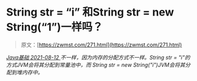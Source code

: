 <!--yml
category: 未分类
date: 0001-01-01 00:00:00
-->

# String str = “i” 和String str = new String(“1”)一样吗？

> 原文：[https://zwmst.com/271.html](https://zwmst.com/271.html)

   [ *Java基础* ](https://zwmst.com/java%e5%9f%ba%e7%a1%80)*[ <time datetime="2021-08-12T17:09:04+08:00"> 2021-08-12 </time> ](https://zwmst.com/271.html)  不一样，因为内存的分配方式不一样。String str = "i"的方式JVM会将其分配到常量池中，而 String str = new String("i")JVM会将其分配到堆内存中。*